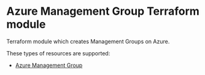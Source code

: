 # Azure Management Group Terraform module

Terraform module which creates Management Groups on Azure.

These types of resources are supported:

* [Azure Management Group](https://learn.microsoft.com/en-us/azure/governance/azure-management)